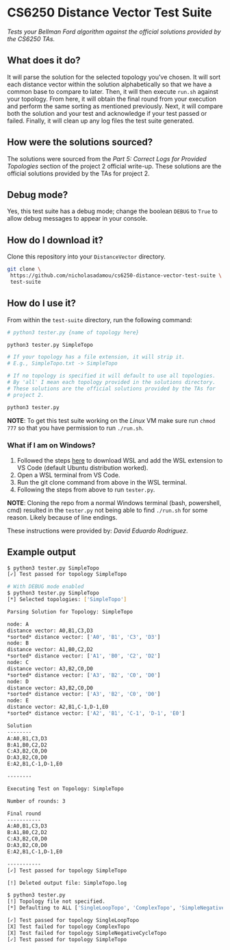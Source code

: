 # CS6250 Distance Vector Test Suite

*Tests your Bellman Ford algorithm against the official solutions provided by the CS6250 TAs.*

## What does it do?

It will parse the solution for the selected topology you've chosen. It will sort each distance vector within the solution alphabetically so that we have a common base to compare to later. Then, it will then execute `run.sh` against your topology. From here, it will obtain the final round from your execution and perform the same sorting as mentioned previously. Next, it will compare both the solution and your test and acknowledge if your test passed or failed. Finally, it will clean up any log files the test suite generated.

## How were the solutions sourced?

The solutions were sourced from the *Part 5: Correct Logs for Provided Topologies* section of the project 2 official write-up. These solutions are the official solutions provided by the TAs for project 2.

## Debug mode?

Yes, this test suite has a debug mode; change the boolean `DEBUG` to `True` to allow debug messages to appear in your console.

## How do I download it?

Clone this repository into your `DistanceVector` directory.

```bash
git clone \
 https://github.com/nicholasadamou/cs6250-distance-vector-test-suite \
 test-suite
```

## How do I use it?

From within the `test-suite` directory, run the following command:

```bash
# python3 tester.py {name of topology here}

python3 tester.py SimpleTopo

# If your topology has a file extension, it will strip it.
# E.g., SimpleTopo.txt -> SimpleTopo

# If no topology is specified it will default to use all topologies.
# By 'all' I mean each topology provided in the solutions directory.
# These solutions are the official solutions provided by the TAs for
# project 2.

python3 tester.py
```

**NOTE**: To get this test suite working on the *Linux* VM make sure run `chmod 777` so that you have permission to run `./run.sh`.

### What if I am on Windows?

1. Followed the steps [here](https://code.visualstudio.com/docs/remote/wsl) to download WSL and add the WSL extension to VS Code (default Ubuntu distribution worked).
1. Open a WSL terminal from VS Code.
2. Run the git clone command from above in the WSL terminal. 
3. Following the steps from above to run `tester.py`.

**NOTE**: Cloning the repo from a normal Windows terminal (bash, powershell, cmd) resulted in the `tester.py` not being able to find `./run.sh` for some reason. Likely because of line endings.

These instructions were provided by: *David Eduardo Rodriguez*. 

## Example output

```bash
$ python3 tester.py SimpleTopo
[✓] Test passed for topology SimpleTopo
```

```bash
# With DEBUG mode enabled
$ python3 tester.py SimpleTopo
[*] Selected topologies: ['SimpleTopo']

Parsing Solution for Topology: SimpleTopo

node: A
distance vector: A0,B1,C3,D3
*sorted* distance vector: ['A0', 'B1', 'C3', 'D3']
node: B
distance vector: A1,B0,C2,D2
*sorted* distance vector: ['A1', 'B0', 'C2', 'D2']
node: C
distance vector: A3,B2,C0,D0
*sorted* distance vector: ['A3', 'B2', 'C0', 'D0']
node: D
distance vector: A3,B2,C0,D0
*sorted* distance vector: ['A3', 'B2', 'C0', 'D0']
node: E
distance vector: A2,B1,C-1,D-1,E0
*sorted* distance vector: ['A2', 'B1', 'C-1', 'D-1', 'E0']

Solution
--------
A:A0,B1,C3,D3
B:A1,B0,C2,D2
C:A3,B2,C0,D0
D:A3,B2,C0,D0
E:A2,B1,C-1,D-1,E0

--------

Executing Test on Topology: SimpleTopo

Number of rounds: 3

Final round
-----------
A:A0,B1,C3,D3
B:A1,B0,C2,D2
C:A3,B2,C0,D0
D:A3,B2,C0,D0
E:A2,B1,C-1,D-1,E0

-----------
[✓] Test passed for topology SimpleTopo

[!] Deleted output file: SimpleTopo.log
```

```bash
$ python3 tester.py
[!] Topology file not specified.
[*] Defaulting to ALL ['SingleLoopTopo', 'ComplexTopo', 'SimpleNegativeCycleTopo', 'SimpleTopo'].

[✓] Test passed for topology SingleLoopTopo
[X] Test failed for topology ComplexTopo
[X] Test failed for topology SimpleNegativeCycleTopo
[✓] Test passed for topology SimpleTopo
```
